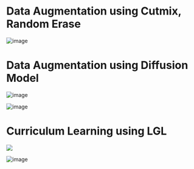 # Data Augmentation using Cutmix, Random Erase
![image](https://github.com/user-attachments/assets/0053ff0d-9dcc-426a-b0ac-74a6965fa0f3)


# Data Augmentation using Diffusion Model
![image](https://github.com/user-attachments/assets/621d2751-0097-47b9-99df-59faa4376d30)

![image](https://github.com/user-attachments/assets/9d24d6a7-f734-4c7a-acbe-75717d1bbd59)



# Curriculum Learning using LGL
<img src='./readme_media/DonkeyCar.gif'>

![image](https://github.com/user-attachments/assets/d43e0a56-2182-4e4b-9af1-6d9cbcfc0630)

